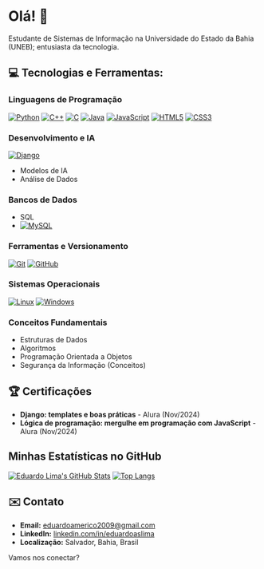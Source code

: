 # Olá! 👋

Estudante de Sistemas de Informação na Universidade do Estado da Bahia (UNEB); entusiasta da tecnologia.

## 💻 Tecnologias e Ferramentas:

### Linguagens de Programação
[![Python](https://img.shields.io/badge/Python-3776AB?style=for-the-badge&logo=python&logoColor=white)](https://www.python.org/)
[![C++](https://img.shields.io/badge/C%2B%2B-00599C?style=for-the-badge&logo=c%2B%2B&logoColor=white)](https://isocpp.org/)
[![C](https://img.shields.io/badge/C-00599C?style=for-the-badge&logo=c&logoColor=white)](https://en.wikipedia.org/wiki/C_(programming_language))
[![Java](https://img.shields.io/badge/Java-007396?style=for-the-badge&logo=java&logoColor=white)](https://www.java.com/)
[![JavaScript](https://img.shields.io/badge/JavaScript-F7DF1E?style=for-the-badge&logo=javascript&logoColor=black)](https://developer.mozilla.org/en-US/docs/Web/JavaScript)
[![HTML5](https://img.shields.io/badge/HTML5-E34F26?style=for-the-badge&logo=html5&logoColor=white)](https://developer.mozilla.org/en-US/docs/Web/HTML)
[![CSS3](https://img.shields.io/badge/CSS3-1572B6?style=for-the-badge&logo=css3&logoColor=white)](https://developer.mozilla.org/en-US/docs/Web/CSS)

### Desenvolvimento e IA
[![Django](https://img.shields.io/badge/Django-092E20?style=for-the-badge&logo=django&logoColor=white)](https://www.djangoproject.com/)
* Modelos de IA
* Análise de Dados

### Bancos de Dados
* SQL
* [![MySQL](https://img.shields.io/badge/MySQL-4479A1?style=for-the-badge&logo=mysql&logoColor=white)](https://www.mysql.com/)

### Ferramentas e Versionamento
[![Git](https://img.shields.io/badge/Git-F05032?style=for-the-badge&logo=git&logoColor=white)](https://git-scm.com/)
[![GitHub](https://img.shields.io/badge/GitHub-181717?style=for-the-badge&logo=github&logoColor=white)](https://github.com/)

### Sistemas Operacionais
[![Linux](https://img.shields.io/badge/Linux-FCC624?style=for-the-badge&logo=linux&logoColor=black)](https://www.linux.org/)
[![Windows](https://img.shields.io/badge/Windows-0078D4?style=for-the-badge&logo=windows&logoColor=white)](https://www.microsoft.com/windows/)

### Conceitos Fundamentais
* Estruturas de Dados
* Algoritmos
* Programação Orientada a Objetos
* Segurança da Informação (Conceitos)

## 🏆 Certificações

* **Django: templates e boas práticas** - Alura (Nov/2024)
* **Lógica de programação: mergulhe em programação com JavaScript** - Alura (Nov/2024)

## Minhas Estatísticas no GitHub

[![Eduardo Lima's GitHub Stats](https://github-readme-stats.vercel.app/api?username=amrc-lima&show_icons=true&theme=dark)](https://github.com/anuraghazra/github-readme-stats)
[![Top Langs](https://github-readme-stats.vercel.app/api/top-langs/?username=amrc-lima&layout=compact&theme=dark)](https://github.com/anuraghazra/github-readme-stats)

## ✉️ Contato

* **Email:** [eduardoamerico2009@gmail.com](mailto:eduardoamerico2009@gmail.com)
* **LinkedIn:** [linkedin.com/in/eduardoaslima](https://www.linkedin.com/in/eduardoaslima)
* **Localização:** Salvador, Bahia, Brasil

Vamos nos conectar?
